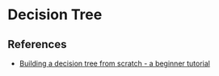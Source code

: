 # Decision Tree



## References
- [Building a decision tree from scratch - a beginner tutorial](http://www.patricklamle.com/Tutorials/Decision%20tree%20python/tuto_decision%20tree.html)